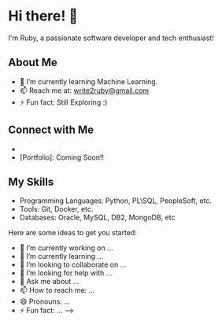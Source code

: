 # Hi there! 👋
I'm Ruby, a passionate software developer and tech enthusiast!

## About Me
- 🌱 I’m currently learning Machine Learning.
- 📫 Reach me at: write2ruby@gmail.com
- ⚡ Fun fact: Still Exploring :)

## Connect with Me
- [LinkedIn]:https://www.linkedin.com/in/ruby-u-42b13924/
- [Portfolio]: Coming Soon!!

## My Skills
- Programming Languages: Python, PL\SQL, PeopleSoft, etc.
- Tools: Git, Docker, etc.
- Databases: Oracle, MySQL, DB2, MongoDB, etc


Here are some ideas to get you started:

- 🔭 I’m currently working on ...
- 🌱 I’m currently learning ...
- 👯 I’m looking to collaborate on ...
- 🤔 I’m looking for help with ...
- 💬 Ask me about ...
- 📫 How to reach me: ...
- 😄 Pronouns: ...
- ⚡ Fun fact: ...
-->
